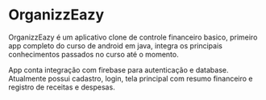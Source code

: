 # OrganizzEazy
OrganizzEazy é um aplicativo clone de controle financeiro basico, primeiro app completo do curso de android em java, integra os principais conhecimentos passados no curso até o momento.

App conta integração com firebase para autenticação e database. Atualmente possui cadastro, login, tela principal com resumo financeiro e registro de receitas e despesas.
